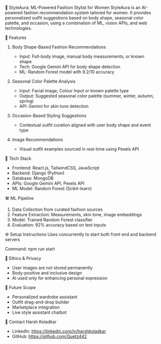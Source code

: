 📘 StyleAura: ML-Powered Fashion Stylist for Women
StyleAura is an AI-powered fashion recommendation system tailored for women. It provides personalized outfit suggestions based on body shape, seasonal color palette, and occasion, using a combination of ML, vision APIs, and web technologies.

🧩 Features
1. Body Shape-Based Fashion Recommendations
   - Input: Full-body image, manual body measurements, or known shape  
   - Tech: Google Gemini API for body shape detection  
   - ML: Random Forest model with 9.2/10 accuracy  

2. Seasonal Color Palette Analysis  
   - Input: Facial image, Colour Input or known palette type  
   - Output: Suggested seasonal color palette (summer, winter, autumn, spring)  
   - API: Gemini for skin tone detection  

3. Occasion-Based Styling Suggestions  
   - Contextual outfit curation aligned with user body shape and event type  

4. Image Recommendations  
   - Visual outfit examples sourced in real-time using Pexels API

🧠 Tech Stack
- Frontend: React.js, TailwindCSS, JavaScript  
- Backend: Django (Python)  
- Database: MongoDB  
- APIs: Google Gemini API, Pexels API  
- ML Model: Random Forest (Scikit-learn)  

🛠️ ML Pipeline
1. Data Collection from curated fashion sources  
2. Feature Extraction: Measurements, skin tone, image embeddings  
3. Model: Trained Random Forest classifier  
4. Evaluation: 92% accuracy based on test inputs

⚙️ Setup Instructions
Uses concurrently to start both front end and backend servers

Command: npm run start

🔐 Ethics & Privacy
- User images are not stored permanently  
- Body-positive and inclusive design  
- AI used only for enhancing personal expression

📌 Future Scope
- Personalized wardrobe assistant  
- Outfit drag-and-drop builder  
- Marketplace integration  
- Live style assistant chatbot  

📨 Contact
Harsh Koladkar  
- LinkedIn: https://linkedin.com/in/harshkoladkar  
- GitHub: https://github.com/Quetz442
